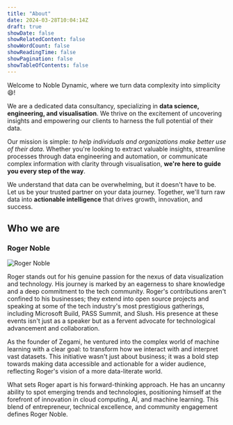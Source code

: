 ```yaml
---
title: "About"
date: 2024-03-28T10:04:14Z
draft: true
showDate: false
showRelatedContent: false
showWordCount: false
showReadingTime: false
showPagination: false
showTableOfContents: false
---
```


Welcome to Noble Dynamic, where we turn data complexity into simplicity :smile:!

We are a dedicated data consultancy, specializing in **data science, engineering, and visualisation**. We thrive on the excitement of uncovering insights and empowering our clients to harness the full potential of their data.

Our mission is simple: *to help individuals and organizations make better use of their data*. Whether you're looking to extract valuable insights, streamline processes through data engineering and automation, or communicate complex information with clarity through visualisation, **we're here to guide you every step of the way**.

We understand that data can be overwhelming, but it doesn't have to be. Let us be your trusted partner on your data journey. Together, we'll turn raw data into **actionable intelligence** that drives growth, innovation, and success.

## Who we are

### Roger Noble

![Roger Noble](/img/rogernoble.jpg)

Roger stands out for his genuine passion for the nexus of data visualization and technology. His journey is marked by an eagerness to share knowledge and a deep commitment to the tech community. Roger's contributions aren't confined to his businesses; they extend into open source projects and speaking at some of the tech industry's most prestigious gatherings, including Microsoft Build, PASS Summit, and Slush. His presence at these events isn't just as a speaker but as a fervent advocate for technological advancement and collaboration.

As the founder of Zegami, he ventured into the complex world of machine learning with a clear goal: to transform how we interact with and interpret vast datasets. This initiative wasn't just about business; it was a bold step towards making data accessible and actionable for a wider audience, reflecting Roger's vision of a more data-literate world.

What sets Roger apart is his forward-thinking approach. He has an uncanny ability to spot emerging trends and technologies, positioning himself at the forefront of innovation in cloud computing, AI, and machine learning. This blend of entrepreneur, technical excellence, and community engagement defines Roger Noble.